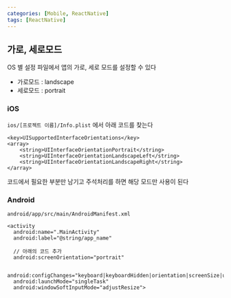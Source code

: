 ```yaml
---
categories: [Mobile, ReactNative]
tags: [ReactNative]
---
```


## 가로, 세로모드
OS 별 설정 파일에서 앱의 가로, 세로 모드를 설정할 수 있다

- 가로모드 : landscape
- 세로모드 : portrait

### iOS
`ios/[프로젝트 이름]/Info.plist` 에서 아래 코드를 찾는다

```
<key>UISupportedInterfaceOrientations</key>
<array>
	<string>UIInterfaceOrientationPortrait</string>
	<string>UIInterfaceOrientationLandscapeLeft</string>
	<string>UIInterfaceOrientationLandscapeRight</string>
</array>
```

코드에서 필요한 부분만 남기고 주석처리를 하면 해당 모드만 사용이 된다



### Android

`android/app/src/main/AndroidManifest.xml`

```
<activity
  android:name=".MainActivity"
  android:label="@string/app_name"

  // 아래의 코드 추가
  android:screenOrientation="portrait"

  android:configChanges="keyboard|keyboardHidden|orientation|screenSize|uiMode"
  android:launchMode="singleTask"
  android:windowSoftInputMode="adjustResize">

```
